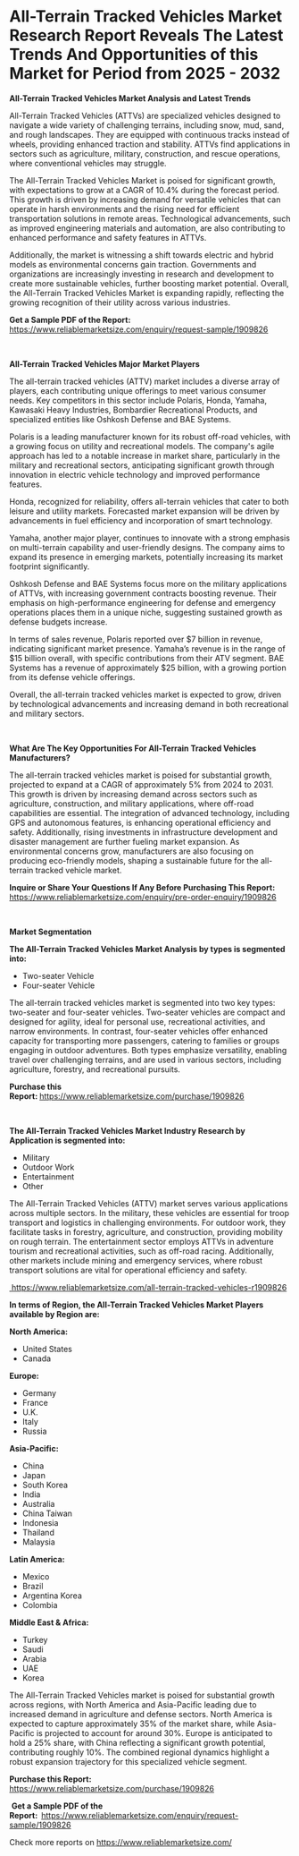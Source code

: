 <p><h1>All-Terrain Tracked Vehicles Market Research Report Reveals The Latest Trends And Opportunities of this Market for Period from 2025 - 2032</h1></p><p><strong>All-Terrain Tracked Vehicles Market Analysis and Latest Trends</strong></p>
<p><p>All-Terrain Tracked Vehicles (ATTVs) are specialized vehicles designed to navigate a wide variety of challenging terrains, including snow, mud, sand, and rough landscapes. They are equipped with continuous tracks instead of wheels, providing enhanced traction and stability. ATTVs find applications in sectors such as agriculture, military, construction, and rescue operations, where conventional vehicles may struggle.</p><p>The All-Terrain Tracked Vehicles Market is poised for significant growth, with expectations to grow at a CAGR of 10.4% during the forecast period. This growth is driven by increasing demand for versatile vehicles that can operate in harsh environments and the rising need for efficient transportation solutions in remote areas. Technological advancements, such as improved engineering materials and automation, are also contributing to enhanced performance and safety features in ATTVs.</p><p>Additionally, the market is witnessing a shift towards electric and hybrid models as environmental concerns gain traction. Governments and organizations are increasingly investing in research and development to create more sustainable vehicles, further boosting market potential. Overall, the All-Terrain Tracked Vehicles Market is expanding rapidly, reflecting the growing recognition of their utility across various industries.</p></p>
<p><strong>Get a Sample PDF of the Report:&nbsp;</strong> <a href="https://www.reliablemarketsize.com/enquiry/request-sample/1909826?utm_campaign=1889&utm_medium=2&utm_source=Github&utm_content=ia&utm_term=31032025&utm_id=all-terrain-tracked-vehicles">https://www.reliablemarketsize.com/enquiry/request-sample/1909826</a></p>
<p>&nbsp;</p>
<p><strong>All-Terrain Tracked Vehicles Major Market Players</strong></p>
<p><p>The all-terrain tracked vehicles (ATTV) market includes a diverse array of players, each contributing unique offerings to meet various consumer needs. Key competitors in this sector include Polaris, Honda, Yamaha, Kawasaki Heavy Industries, Bombardier Recreational Products, and specialized entities like Oshkosh Defense and BAE Systems.</p><p>Polaris is a leading manufacturer known for its robust off-road vehicles, with a growing focus on utility and recreational models. The company's agile approach has led to a notable increase in market share, particularly in the military and recreational sectors, anticipating significant growth through innovation in electric vehicle technology and improved performance features.</p><p>Honda, recognized for reliability, offers all-terrain vehicles that cater to both leisure and utility markets. Forecasted market expansion will be driven by advancements in fuel efficiency and incorporation of smart technology.</p><p>Yamaha, another major player, continues to innovate with a strong emphasis on multi-terrain capability and user-friendly designs. The company aims to expand its presence in emerging markets, potentially increasing its market footprint significantly.</p><p>Oshkosh Defense and BAE Systems focus more on the military applications of ATTVs, with increasing government contracts boosting revenue. Their emphasis on high-performance engineering for defense and emergency operations places them in a unique niche, suggesting sustained growth as defense budgets increase.</p><p>In terms of sales revenue, Polaris reported over $7 billion in revenue, indicating significant market presence. Yamaha’s revenue is in the range of $15 billion overall, with specific contributions from their ATV segment. BAE Systems has a revenue of approximately $25 billion, with a growing portion from its defense vehicle offerings.</p><p>Overall, the all-terrain tracked vehicles market is expected to grow, driven by technological advancements and increasing demand in both recreational and military sectors.</p></p>
<p>&nbsp;</p>
<p><strong>What Are The Key Opportunities For All-Terrain Tracked Vehicles Manufacturers?</strong></p>
<p><p>The all-terrain tracked vehicles market is poised for substantial growth, projected to expand at a CAGR of approximately 5% from 2024 to 2031. This growth is driven by increasing demand across sectors such as agriculture, construction, and military applications, where off-road capabilities are essential. The integration of advanced technology, including GPS and autonomous features, is enhancing operational efficiency and safety. Additionally, rising investments in infrastructure development and disaster management are further fueling market expansion. As environmental concerns grow, manufacturers are also focusing on producing eco-friendly models, shaping a sustainable future for the all-terrain tracked vehicle market.</p></p>
<p><strong>Inquire or Share Your Questions If Any Before Purchasing This Report:</strong> <a href="https://www.reliablemarketsize.com/enquiry/pre-order-enquiry/1909826?utm_campaign=1889&utm_medium=2&utm_source=Github&utm_content=ia&utm_term=31032025&utm_id=all-terrain-tracked-vehicles">https://www.reliablemarketsize.com/enquiry/pre-order-enquiry/1909826</a></p>
<p>&nbsp;</p>
<p><strong>Market Segmentation</strong></p>
<p><strong>The All-Terrain Tracked Vehicles Market Analysis by types is segmented into:</strong></p>
<p><ul><li>Two-seater Vehicle</li><li>Four-seater Vehicle</li></ul></p>
<p><p>The all-terrain tracked vehicles market is segmented into two key types: two-seater and four-seater vehicles. Two-seater vehicles are compact and designed for agility, ideal for personal use, recreational activities, and narrow environments. In contrast, four-seater vehicles offer enhanced capacity for transporting more passengers, catering to families or groups engaging in outdoor adventures. Both types emphasize versatility, enabling travel over challenging terrains, and are used in various sectors, including agriculture, forestry, and recreational pursuits.</p></p>
<p><strong>Purchase this Report:&nbsp;</strong><a href="https://www.reliablemarketsize.com/purchase/1909826?utm_campaign=1889&utm_medium=2&utm_source=Github&utm_content=ia&utm_term=31032025&utm_id=all-terrain-tracked-vehicles">https://www.reliablemarketsize.com/purchase/1909826</a></p>
<p>&nbsp;</p>
<p><strong>The All-Terrain Tracked Vehicles Market Industry Research by Application is segmented into:</strong></p>
<p><ul><li>Military</li><li>Outdoor Work</li><li>Entertainment</li><li>Other</li></ul></p>
<p><p>The All-Terrain Tracked Vehicles (ATTV) market serves various applications across multiple sectors. In the military, these vehicles are essential for troop transport and logistics in challenging environments. For outdoor work, they facilitate tasks in forestry, agriculture, and construction, providing mobility on rough terrain. The entertainment sector employs ATTVs in adventure tourism and recreational activities, such as off-road racing. Additionally, other markets include mining and emergency services, where robust transport solutions are vital for operational efficiency and safety.</p></p>
<p><a href="https://www.reliablemarketsize.com/all-terrain-tracked-vehicles-r1909826?utm_campaign=1889&utm_medium=2&utm_source=Github&utm_content=ia&utm_term=31032025&utm_id=all-terrain-tracked-vehicles">&nbsp;https://www.reliablemarketsize.com/all-terrain-tracked-vehicles-r1909826</a></p>
<p><strong>In terms of Region, the All-Terrain Tracked Vehicles Market Players available by Region are:</strong></p>
<p>
    <p> <strong> North America: </strong>
        <ul>
            <li>United States</li>
            <li>Canada</li>
        </ul>
        </p> 
    <p> <strong> Europe: </strong>
        <ul>
            <li>Germany</li>
            <li>France</li>
            <li>U.K.</li>
            <li>Italy</li>
            <li>Russia</li>
        </ul>
        </p> 
    <p> <strong> Asia-Pacific: </strong>
        <ul>
            <li>China</li>
            <li>Japan</li>
            <li>South Korea</li>
            <li>India</li>
            <li>Australia</li>
            <li>China Taiwan</li>
            <li>Indonesia</li>
            <li>Thailand</li>
            <li>Malaysia</li>
        </ul>
        </p> 
    <p> <strong> Latin America: </strong>
        <ul>
            <li>Mexico</li>
            <li>Brazil</li>
            <li>Argentina Korea</li>
            <li>Colombia</li>
        </ul>
        </p> 
    <p> <strong> Middle East & Africa: </strong>
        <ul>
            <li>Turkey</li>
            <li>Saudi</li>
            <li>Arabia</li>
            <li>UAE</li>
            <li>Korea</li>
        </ul>
    </p>
    </p>
<p><p>The All-Terrain Tracked Vehicles market is poised for substantial growth across regions, with North America and Asia-Pacific leading due to increased demand in agriculture and defense sectors. North America is expected to capture approximately 35% of the market share, while Asia-Pacific is projected to account for around 30%. Europe is anticipated to hold a 25% share, with China reflecting a significant growth potential, contributing roughly 10%. The combined regional dynamics highlight a robust expansion trajectory for this specialized vehicle segment.</p></p>
<p><strong>Purchase this Report: </strong><a href="https://www.reliablemarketsize.com/purchase/1909826?utm_campaign=1889&utm_medium=2&utm_source=Github&utm_content=ia&utm_term=31032025&utm_id=all-terrain-tracked-vehicles">https://www.reliablemarketsize.com/purchase/1909826</a></p>
<p>&nbsp;<strong>Get a Sample PDF of the Report:&nbsp;&nbsp;</strong><a href="https://www.reliablemarketsize.com/enquiry/request-sample/1909826?utm_campaign=1889&utm_medium=2&utm_source=Github&utm_content=ia&utm_term=31032025&utm_id=all-terrain-tracked-vehicles">https://www.reliablemarketsize.com/enquiry/request-sample/1909826</a></p>
<p><strong></strong></p>
<p>Check more reports on <a href="https://www.reliablemarketsize.com/?utm_campaign=1889&utm_medium=2&utm_source=Github&utm_content=ia&utm_term=31032025&utm_id=all-terrain-tracked-vehicles">https://www.reliablemarketsize.com/</a></p>